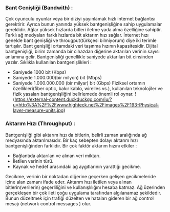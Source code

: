 ### Bant Genişliği (Bandwith) :
Çok oyunculu oyunlar veya bir diziyi yayınlamak hızlı internet bağlantısı gerektirir. Ayrıca bunun yanında yüksek bantgenişliğine sahip uygulamalar gereklidir. Ağlar yüksek hızlarda bitleri iletme yada alma özelliğine sahiptir. Farklı ağ medyaları farklı hızlarda bit aktarım hızı sağlar. İnternet hızı genelde bant genişliği ve througput(türkçesi bilmiyorum) diye iki terimle tartışılır. Bant genişliği ortamdaki veri taşınma hızının kapasitesidir. Dijital bantgenişliği, birim zamanda bir cihazdan diğerine aktarılan verinin sayısı anlamına gelir. Bantgenişliği genellikle saniyede aktarılan bit cinsinden yazılır. Sıklıkla kullanılan bantgenişlikleri : 
* Saniyede 1000 bit (Kbps)
* Saniyede 1.000.000(bir milyon) bit (Mbps)
* Saniyede 1.000.000.000 (bir milyar) bit (Gbps)
Fiziksel ortamın özellikleri(fiber optic, bakır kablo, wirelles vs.), kullanılan teknolojiler ve fizik yasaları bantgenişliğini belirlemede önemli rol oynar.
!(https://external-content.duckduckgo.com/iu/?u=http%3A%2F%2Fwww.highteck.net%2Fimages%2F193-Physical-layer-measure-units.jpg)

### Aktarım Hızı (Throughput) : 
Bantgenişliği gibi aktarım hızı da bitlerin, belirli zaman aralığında ağ medyasında aktarılmasıdır. Bir kaç sebepten dolayı aktarım hızı bantgenişliğinden farklıdır. Bir çok faktör aktarım hızını etkiler : 
* Bağlantıda aktarılan ve alınan veri miktarı.
* İletilen verinin türü.
* Kaynak ve hedef arasındaki ağ aygıtlarının yarattığı gecikme.

Gecikme, verinin bir noktadan diğerine geçerken gelişen gecikmeleride içine alan zamanı ifade eder.
Aktarım hızı iletilen veya alınan bitlerin(verilerin) geçerliliğini ve kullanışlılığını hesaba katmaz. Ağ üzerinden gerçekleşen bir çok ileti çoğu uygulama tarafından algılanamaz şekildedir. Bunun düzeltmek için trafiği düzelten ve hataları gideren bir ağ control mesajı (network control messages ) olur.